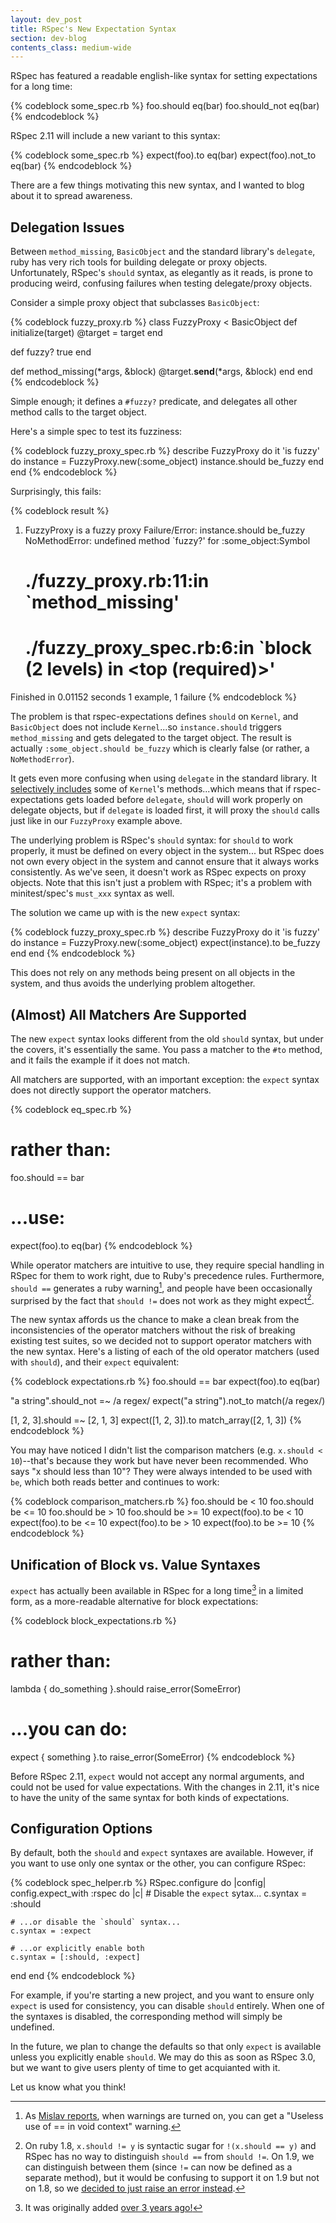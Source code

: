 ```yaml
---
layout: dev_post
title: RSpec's New Expectation Syntax
section: dev-blog
contents_class: medium-wide
---
```


RSpec has featured a readable english-like syntax for setting
expectations for a long time:

{% codeblock some_spec.rb %}
foo.should eq(bar)
foo.should_not eq(bar)
{% endcodeblock %}

RSpec 2.11 will include a new variant to this syntax:

{% codeblock some_spec.rb %}
expect(foo).to eq(bar)
expect(foo).not_to eq(bar)
{% endcodeblock %}

There are a few things motivating this new syntax, and I wanted
to blog about it to spread awareness.

## Delegation Issues

Between `method_missing`, `BasicObject` and the standard library's
`delegate`, ruby has very rich tools for building delegate or proxy
objects. Unfortunately, RSpec's `should` syntax, as elegantly as it
reads, is prone to producing weird, confusing failures when testing
delegate/proxy objects.

Consider a simple proxy object that subclasses `BasicObject`:

{% codeblock fuzzy_proxy.rb %}
class FuzzyProxy < BasicObject
  def initialize(target)
    @target = target
  end

  def fuzzy?
    true
  end

  def method_missing(*args, &block)
    @target.__send__(*args, &block)
  end
end
{% endcodeblock %}

Simple enough; it defines a `#fuzzy?` predicate, and delegates all
other method calls to the target object.

Here's a simple spec to test its fuzziness:

{% codeblock fuzzy_proxy_spec.rb %}
describe FuzzyProxy do
  it 'is fuzzy' do
    instance = FuzzyProxy.new(:some_object)
    instance.should be_fuzzy
  end
end
{% endcodeblock %}

Surprisingly, this fails:

{% codeblock result %}
  1) FuzzyProxy is a fuzzy proxy
     Failure/Error: instance.should be_fuzzy
     NoMethodError:
       undefined method `fuzzy?' for :some_object:Symbol
     # ./fuzzy_proxy.rb:11:in `method_missing'
     # ./fuzzy_proxy_spec.rb:6:in `block (2 levels) in <top (required)>'

Finished in 0.01152 seconds
1 example, 1 failure
{% endcodeblock %}

The problem is that rspec-expectations defines `should` on `Kernel`,
and `BasicObject` does not include `Kernel`...so `instance.should`
triggers `method_missing` and gets delegated to the target object.
The result is actually `:some_object.should be_fuzzy` which is
clearly false (or rather, a `NoMethodError`).

It gets even more confusing when using `delegate` in the standard
library. It [selectively
includes](https://github.com/ruby/ruby/blob/v1_9_3_194/lib/delegate.rb#L43-50)
some of `Kernel`'s methods...which means that if rspec-expectations gets
loaded before `delegate`, `should` will work properly on delegate
objects, but if `delegate` is loaded first, it will proxy the `should`
calls just like in our `FuzzyProxy` example above.

The underlying problem is RSpec's `should` syntax: for `should` to
work properly, it must be defined on every object in the system...
but RSpec does not own every object in the system and cannot ensure
that it always works consistently. As we've seen, it doesn't work
as RSpec expects on proxy objects. Note that this isn't just a
problem with RSpec; it's a problem with minitest/spec's `must_xxx`
syntax as well.

The solution we came up with is the new `expect` syntax:

{% codeblock fuzzy_proxy_spec.rb %}
describe FuzzyProxy do
  it 'is fuzzy' do
    instance = FuzzyProxy.new(:some_object)
    expect(instance).to be_fuzzy
  end
end
{% endcodeblock %}

This does not rely on any methods being present on all objects
in the system, and thus avoids the underlying problem altogether.

## (Almost) All Matchers Are Supported

The new `expect` syntax looks different from the old
`should` syntax, but under the covers, it's essentially
the same. You pass a matcher to the `#to` method, and
it fails the example if it does not match.

All matchers are supported, with an important exception:
the `expect` syntax does not directly support the operator
matchers.

{% codeblock eq_spec.rb %}
# rather than:
foo.should == bar

# ...use:
expect(foo).to eq(bar)
{% endcodeblock %}

While operator matchers are intuitive to use, they require
special handling in RSpec for them to work right, due to Ruby's
precedence rules. Furthermore, `should ==` generates a ruby
warning[^foot_1], and people have been occasionally surprised by
the fact that `should !=` does not work as they might expect[^foot_2].

The new syntax affords us the chance to make a clean
break from the inconsistencies of the operator matchers
without the risk of breaking existing test suites, so
we decided not to support operator matchers with
the new syntax. Here's a listing of each of the old
operator matchers (used with `should`), and their `expect` equivalent:

{% codeblock expectations.rb %}
foo.should == bar
expect(foo).to eq(bar)

"a string".should_not =~ /a regex/
expect("a string").not_to match(/a regex/)

[1, 2, 3].should =~ [2, 1, 3]
expect([1, 2, 3]).to match_array([2, 1, 3])
{% endcodeblock %}

You may have noticed I didn't list the comparison matchers
(e.g. `x.should < 10`)--that's because they work but have
never been recommended. Who says "x should less than 10"?
They were always intended to be used with `be`, which
both reads better and continues to work:

{% codeblock comparison_matchers.rb %}
foo.should be < 10
foo.should be <= 10
foo.should be > 10
foo.should be >= 10
expect(foo).to be < 10
expect(foo).to be <= 10
expect(foo).to be > 10
expect(foo).to be >= 10
{% endcodeblock %}

## Unification of Block vs. Value Syntaxes

`expect` has actually been available in RSpec for a long
time[^foot_3] in a limited form, as a more-readable alternative
for block expectations:

{% codeblock block_expectations.rb %}
# rather than:
lambda { do_something }.should raise_error(SomeError)

# ...you can do:
expect { something }.to raise_error(SomeError)
{% endcodeblock %}

Before RSpec 2.11, `expect` would not accept any normal arguments,
and could not be used for value expectations. With the changes
in 2.11, it's nice to have the unity of the same syntax for both
kinds of expectations.

## Configuration Options

By default, both the `should` and `expect` syntaxes are
available. However, if you want to use only one syntax
or the other, you can configure RSpec:

{% codeblock spec_helper.rb %}
RSpec.configure do |config|
  config.expect_with :rspec do |c|
    # Disable the `expect` sytax...
    c.syntax = :should

    # ...or disable the `should` syntax...
    c.syntax = :expect

    # ...or explicitly enable both
    c.syntax = [:should, :expect]
  end
end
{% endcodeblock %}

For example, if you're starting a new project, and you want
to ensure only `expect` is used for consistency, you can disable
`should` entirely. When one of the syntaxes is disabled, the
corresponding method will simply be undefined.

In the future, we plan to change the defaults so that only
`expect` is available unless you explicitly enable `should`.
We may do this as soon as RSpec 3.0, but we want to give
users plenty of time to get acquianted with it.

Let us know what you think!

[^foot_1]: As [Mislav reports](http://mislav.uniqpath.com/2011/06/ruby-verbose-mode/),
  when warnings are turned on, you can get a "Useless use of == in void context" warning.
[^foot_2]: On ruby 1.8, `x.should != y` is syntactic sugar for 
  `!(x.should == y)` and RSpec has no way to distinguish
  `should ==` from `should !=`. On 1.9, we can distinguish between
   them (since `!=` can now be defined as a separate method),
  but it would be confusing to support it on 1.9 but not on 1.8,
  so we [decided to just raise an error
  instead](https://github.com/rspec/rspec-expectations/issues/33).
[^foot_3]: It was originally added [over 3 years
  ago!](https://github.com/dchelimsky/rspec/commit/7e4f872b4becbd41588da95c0e5d954a6e770293)
